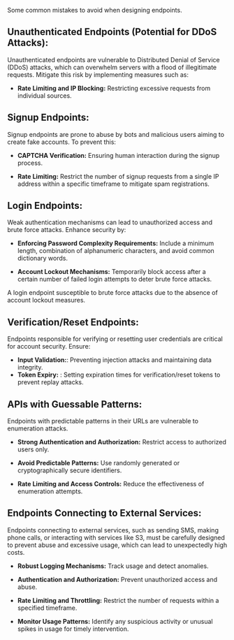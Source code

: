 Some common mistakes to avoid when designing endpoints.

## Unauthenticated Endpoints (Potential for DDoS Attacks):

Unauthenticated endpoints are vulnerable to Distributed Denial of Service (DDoS) attacks, which can overwhelm servers with a flood of illegitimate requests. Mitigate this risk by implementing measures such as:

- **Rate Limiting and IP Blocking:** Restricting excessive requests from individual sources.

## Signup Endpoints:

Signup endpoints are prone to abuse by bots and malicious users aiming to create fake accounts. To prevent this:

- **CAPTCHA Verification:** Ensuring human interaction during the signup process.

- **Rate Limiting:** Restrict the number of signup requests from a single IP address within a specific timeframe to mitigate spam registrations.

## Login Endpoints:

Weak authentication mechanisms can lead to unauthorized access and brute force attacks. Enhance security by:

- **Enforcing Password Complexity Requirements:** Include a minimum length, combination of alphanumeric characters, and avoid common dictionary words.

- **Account Lockout Mechanisms:** Temporarily block access after a certain number of failed login attempts to deter brute force attacks.

A login endpoint susceptible to brute force attacks due to the absence of account lockout measures.

## Verification/Reset Endpoints:

Endpoints responsible for verifying or resetting user credentials are critical for account security. Ensure:

- **Input Validation:**: Preventing injection attacks and maintaining data integrity.
- **Token Expiry:** : Setting expiration times for verification/reset tokens to prevent replay attacks.


## APIs with Guessable Patterns:

Endpoints with predictable patterns in their URLs are vulnerable to enumeration attacks.

- **Strong Authentication and Authorization:** Restrict access to authorized users only.

- **Avoid Predictable Patterns:** Use randomly generated or cryptographically secure identifiers.
- **Rate Limiting and Access Controls:** Reduce the effectiveness of enumeration attempts.

## Endpoints Connecting to External Services:

Endpoints connecting to external services, such as sending SMS, making phone calls, or interacting with services like S3, must be carefully designed to prevent abuse and excessive usage, which can lead to unexpectedly high costs.

- **Robust Logging Mechanisms:** Track usage and detect anomalies.

- **Authentication and Authorization:** Prevent unauthorized access and abuse.

- **Rate Limiting and Throttling:** Restrict the number of requests within a specified timeframe.

- **Monitor Usage Patterns:** Identify any suspicious activity or unusual spikes in usage for timely intervention.

